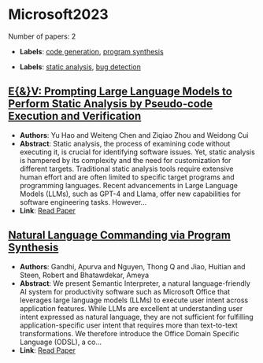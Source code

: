 # Microsoft2023

Number of papers: 2

- **Labels**: [code generation](../../labels/code_generation.md), [program synthesis](../../labels/program_synthesis.md)

- **Labels**: [static analysis](../../labels/static_analysis.md), [bug detection](../../labels/bug_detection.md)

## [E{\&}V: Prompting Large Language Models to Perform Static Analysis by Pseudo-code Execution and Verification](paper_2.md)
- **Authors**: Yu Hao and Weiteng Chen and Ziqiao Zhou and Weidong Cui
- **Abstract**: Static analysis, the process of examining code without executing it, is crucial for identifying software issues. Yet, static analysis is hampered by its complexity and the need for customization for different targets. Traditional static analysis tools require extensive human effort and are often limited to specific target programs and programming languages. Recent advancements in Large Language Models (LLMs), such as GPT-4 and Llama, offer new capabilities for software engineering tasks. However...
- **Link**: [Read Paper](https://doi.org/10.48550/arXiv.2312.08477)


## [Natural Language Commanding via Program Synthesis](paper_1.md)
- **Authors**: Gandhi, Apurva and Nguyen, Thong Q and Jiao, Huitian and Steen, Robert and Bhatawdekar, Ameya
- **Abstract**: We present Semantic Interpreter, a natural language-friendly AI system for productivity software such as Microsoft Office that leverages large language models (LLMs) to execute user intent across application features. While LLMs are excellent at understanding user intent expressed as natural language, they are not sufficient for fulfilling application-specific user intent that requires more than text-to-text transformations. We therefore introduce the Office Domain Specific Language (ODSL), a co...
- **Link**: [Read Paper](https://arxiv.org/pdf/2306.03460.pdf)
